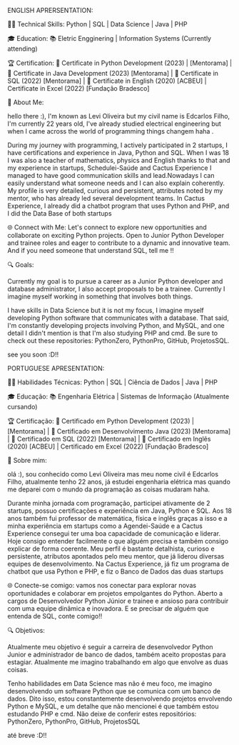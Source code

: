 ENGLISH APRERSENTATION:

👨‍💻 Technical Skills: Python | SQL | Data Science | Java | PHP

🎓 Education: 📚 Eletric Engginering | Information Systems (Currently attending)

🏆 Certification: 📜 Certificate in Python Development (2023) | [Mentorama] | 📜 Certificate in Java Development (2023) [Mentorama] | 📜 Certificate in SQL (2022) [Mentorama] | 📜 Certificate in English (2020) [ACBEU] | Certificate in Excel (2022) [Fundação Bradesco]


🌱 About Me:

hello there :), I'm known as Levi Oliveira but my civil name is Edcarlos Filho, I'm currently 22 years old, I've already studied electrical engineering but when I came across the world of programming things changem haha . 

During my journey with programming, I actively participated in 2 startups, I have certifications and experience in Java, Python and SQL. When I was 18 I was also a teacher of mathematics, physics and English thanks to that and my experience in startups, Schedulei-Saúde and Cactus Experience I managed to have good communication skills and lead.Nowadays I can easily understand what someone needs and I can also explain coherently. My profile is very detailed, curious and persistent, attributes noted by my mentor, who has already led several development teams. In Cactus Experience,  I already did a chatbot program that uses Python and PHP, and I did the Data Base of both startups

🌐 Connect with Me: Let's connect to explore new opportunities and collaborate on exciting Python projects. Open to Junior Python Developer and trainee roles and eager to contribute to a dynamic and innovative team. And if you need someone that understand SQL, tell me !!

🔍 Goals:

Currently my goal is to pursue a career as a Junior Python developer and database administrator, I also accept proposals to be a trainee. Currently I imagine myself working in something that involves both things.

I have skills in Data Science but it is not my focus, I imagine myself developing Python software that communicates with a database. That said, I'm constantly developing projects involving Python, and MySQL, and one detail I didn't mention is that I'm also studying PHP and cmd. Be sure to check out these repositories: PythonZero, PythonPro, GitHub, ProjetosSQL.

see you soon :D!!

PORTUGUESE APRESENTATION:

👨‍💻 Habilidades Técnicas: Python | SQL | Ciência de Dados | Java | PHP

🎓 Educação: 📚 Engenharia Elétrica | Sistemas de Informação (Atualmente cursando)

🏆 Certificação: 📜 Certificado em Python Development (2023) | [Mentorama] | 📜 Certificado em Desenvolvimento Java (2023) [Mentorama] | 📜 Certificado em SQL (2022) [Mentorama] | 📜 Certificado em Inglês (2020) [ACBEU] | Certificado em Excel (2022) [Fundação Bradesco]


🌱 Sobre mim:

olá :), sou conhecido como Levi Oliveira mas meu nome civil é Edcarlos Filho, atualmente tenho 22 anos, já estudei engenharia elétrica mas quando me deparei com o mundo da programação as coisas mudaram haha.

Durante minha jornada com programação, participei ativamente de 2 startups, possuo certificações e experiência em Java, Python e SQL. Aos 18 anos também fui professor de matemática, física e inglês graças a isso e a minha experiência em startups como a Agendei-Saúde e a Cactus Experience consegui ter uma boa capacidade de comunicação e liderar. Hoje consigo entender facilmente o que alguém precisa e também consigo explicar de forma coerente. Meu perfil é bastante detalhista, curioso e persistente, atributos apontados pelo meu mentor, que já liderou diversas equipes de desenvolvimento. Na Cactus Experience, já fiz um programa de chatbot que usa Python e PHP, e fiz o Banco de Dados das duas startups

🌐 Conecte-se comigo: vamos nos conectar para explorar novas oportunidades e colaborar em projetos empolgantes do Python. Aberto a cargos de Desenvolvedor Python Júnior e trainee e ansioso para contribuir com uma equipe dinâmica e inovadora. E se precisar de alguém que entenda de SQL, conte comigo!!

🔍 Objetivos:

Atualmente meu objetivo é seguir a carreira de desenvolvedor Python Junior e administrador de banco de dados, também aceito propostas para estagiar. Atualmente me imagino trabalhando em algo que envolve as duas coisas.

Tenho habilidades em Data Science mas não é meu foco, me imagino desenvolvendo um software Python que se comunica com um banco de dados. Dito isso, estou constantemente desenvolvendo projetos envolvendo Python e MySQL, e um detalhe que não mencionei é que também estou estudando PHP e cmd. Não deixe de conferir estes repositórios: PythonZero, PythonPro, GitHub, ProjetosSQL

até breve :D!!
